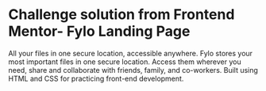 # Challenge solution from Frontend Mentor- Fylo Landing Page 

All your files in one secure location, accessible anywhere.
Fylo stores your most important files in one secure location. Access them wherever you need, share and collaborate with friends, family, and co-workers.
Built using HTML and CSS for practicing front-end development.


